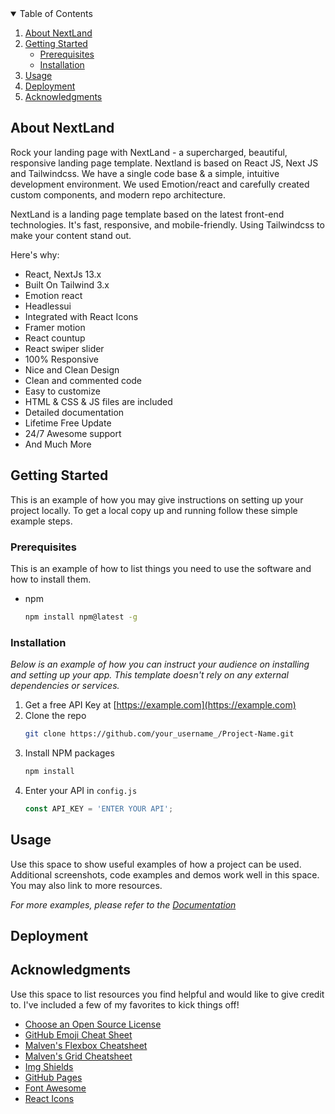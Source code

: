 <!-- TABLE OF CONTENTS -->
<details open >
  <summary>Table of Contents</summary>
  <ol>
    <li>
      <a href="#about-the-project">About NextLand</a>
    </li>
    <li>
      <a href="#getting-started">Getting Started</a>
      <ul>
        <li><a href="#prerequisites">Prerequisites</a></li>
        <li><a href="#installation">Installation</a></li>
      </ul>
    </li>
    <li><a href="#usage">Usage</a></li>
    <li><a href="#usage">Deployment</a></li>
    <li><a href="#acknowledgments">Acknowledgments</a></li>
  </ol>
</details>



<!-- ABOUT NextLand -->
## About NextLand

Rock your landing page with NextLand - a supercharged, beautiful, responsive landing page template. Nextland is based on React JS, Next JS and Tailwindcss. We have a single code base & a simple, intuitive development environment. We used Emotion/react and carefully created custom components, and modern repo architecture.

NextLand is a landing page template based on the latest front-end technologies. It's fast, responsive, and mobile-friendly. Using Tailwindcss to make your content stand out.

Here's why:
* React, NextJs 13.x
* Built On Tailwind 3.x
* Emotion react
* Headlessui
* Integrated with React Icons
* Framer motion
* React countup
* React swiper slider
* 100% Responsive
* Nice and Clean Design
* Clean and commented code
* Easy to customize
* HTML & CSS & JS files are included
* Detailed documentation
* Lifetime Free Update
* 24/7 Awesome support
* And Much More


<!-- GETTING STARTED -->
## Getting Started

This is an example of how you may give instructions on setting up your project locally.
To get a local copy up and running follow these simple example steps.

### Prerequisites

This is an example of how to list things you need to use the software and how to install them.
* npm
  ```sh
  npm install npm@latest -g
  ```

### Installation

_Below is an example of how you can instruct your audience on installing and setting up your app. This template doesn't rely on any external dependencies or services._

1. Get a free API Key at [https://example.com](https://example.com)
2. Clone the repo
   ```sh
   git clone https://github.com/your_username_/Project-Name.git
   ```
3. Install NPM packages
   ```sh
   npm install
   ```
4. Enter your API in `config.js`
   ```js
   const API_KEY = 'ENTER YOUR API';
   ```



<!-- USAGE EXAMPLES -->
## Usage

Use this space to show useful examples of how a project can be used. Additional screenshots, code examples and demos work well in this space. You may also link to more resources.

_For more examples, please refer to the [Documentation](https://example.com)_


<!-- Deployment -->
## Deployment




<!-- ACKNOWLEDGMENTS -->
## Acknowledgments

Use this space to list resources you find helpful and would like to give credit to. I've included a few of my favorites to kick things off!

* [Choose an Open Source License](https://choosealicense.com)
* [GitHub Emoji Cheat Sheet](https://www.webpagefx.com/tools/emoji-cheat-sheet)
* [Malven's Flexbox Cheatsheet](https://flexbox.malven.co/)
* [Malven's Grid Cheatsheet](https://grid.malven.co/)
* [Img Shields](https://shields.io)
* [GitHub Pages](https://pages.github.com)
* [Font Awesome](https://fontawesome.com)
* [React Icons](https://react-icons.github.io/react-icons/search)



